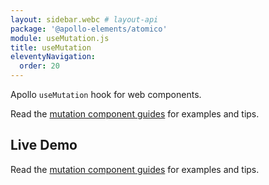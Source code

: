 ```yaml
---
layout: sidebar.webc # layout-api
package: '@apollo-elements/atomico'
module: useMutation.js
title: useMutation
eleventyNavigation:
  order: 20
---
```

<!-- ----------------------------------------------------------------------------------------
     Welcome! This file includes automatically generated API documentation.
     To edit the docs that appear within, find the original source file under `packages/*`,
     corresponding to the package name and module in this YAML front-matter block.
     Thank you for your interest in Apollo Elements 😁
------------------------------------------------------------------------------------------ -->

Apollo `useMutation` hook for web components.

Read the [mutation component guides](../../../../guides/usage/mutations/) for 
examples and tips.

## Live Demo

<docs-playground id="atomico-mutation" playground-name="atomico-mutation"></docs-playground>

Read the [mutation component guides](/guides/usage/mutations/) for examples and tips.

